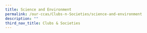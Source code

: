 ```yaml
---
title: Science and Environment
permalink: /our-ccas/Clubs-n-Societies/science-and-environment
description: ""
third_nav_title: Clubs & Societies
---
```

